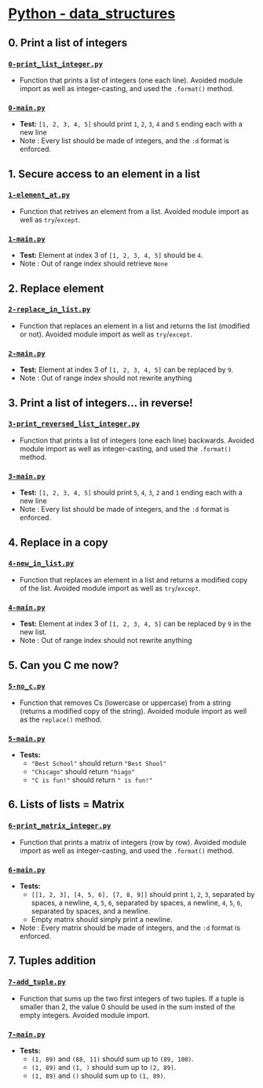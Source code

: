 # [Python - data_structures](https://intranet.hbtn.io/projects/2120)

## 0. Print a list of integers
### [`0-print_list_integer.py`](0-print_list_integer.py)
* Function that prints a list of integers (one each line). Avoided module import as well as integer-casting, and used the `.format()` method.
### [`0-main.py`](0-main.py)
* **Test:** `[1, 2, 3, 4, 5]` should print `1`, `2`, `3`, `4` and `5` ending each with a new line
* Note : Every list should be made of integers, and the `:d` format is enforced.

## 1. Secure access to an element in a list
### [`1-element_at.py`](1-element_at.py)
* Function that retrives an element from a list. Avoided module import as well as `try`/`except`.
### [`1-main.py`](1-main.py)
* **Test:** Element at index 3 of `[1, 2, 3, 4, 5]` should be `4`.
* Note : Out of range index should retrieve `None`

## 2. Replace element
### [`2-replace_in_list.py`](2-replace_in_list.py)
* Function that replaces an element in a list and returns the list (modified or not). Avoided module import as well as `try`/`except`.
### [`2-main.py`](2-main.py)
* **Test:** Element at index 3 of `[1, 2, 3, 4, 5]` can be replaced by `9`.
* Note : Out of range index should not rewrite anything

## 3. Print a list of integers... in reverse!
### [`3-print_reversed_list_integer.py`](3-print_reversed_list_integer.py)
* Function that prints a list of integers (one each line) backwards. Avoided module import as well as integer-casting, and used the `.format()` method.
### [`3-main.py`](3-main.py)
* **Test:** `[1, 2, 3, 4, 5]` should print `5`, `4`, `3`, `2` and `1` ending each with a new line
* Note : Every list should be made of integers, and the `:d` format is enforced.

## 4. Replace in a copy
### [`4-new_in_list.py`](4-new_in_list.py)
* Function that replaces an element in a list and returns a modified copy of the list. Avoided module import as well as `try`/`except`.
### [`4-main.py`](4-main.py)
* **Test:** Element at index 3 of `[1, 2, 3, 4, 5]` can be replaced by `9` in the new list.
* Note : Out of range index should not rewrite anything

## 5. Can you C me now?
### [`5-no_c.py`](5-no_c.py)
* Function that removes Cs (lowercase or uppercase) from a string (returns a modified copy of the string). Avoided module import as well as the `replace()` method.
### [`5-main.py`](5-main.py)
* **Tests:**
    * `"Best School"` should return `"Best Shool"`
    * `"Chicago"` should return `"hiago"`
    * `"C is fun!"` should return `" is fun!"`

## 6. Lists of lists = Matrix
### [`6-print_matrix_integer.py`](6-print_matrix_integer.py)
* Function that prints a matrix of integers (row by row). Avoided module import as well as integer-casting, and used the `.format()` method.
### [`6-main.py`](6-main.py)
* **Tests:**
    * `[[1, 2, 3], [4, 5, 6], [7, 8, 9]]` should print `1`, `2`, `3`, separated by spaces, a newline, `4`, `5`, `6`, separated by spaces, a newline, `4`, `5`, `6`, separated by spaces, and a newline.
    * Empty matrix should simply print a newline.
* Note : Every matrix should be made of integers, and the `:d` format is enforced.

## 7. Tuples addition
### [`7-add_tuple.py`](7-add_tuple.py)
* Function that sums up the two first integers of two tuples. If a tuple is smaller than 2, the value 0 should be used in the sum insted of the empty integers. Avoided module import.
### [`7-main.py`](7-main.py)
* **Tests:**
    * `(1, 89)` and `(88, 11)` should sum up to `(89, 100)`.
    * `(1, 89)` and `(1, )` should sum up to `(2, 89)`.
    * `(1, 89)` and `()` should sum up to `(1, 89)`.
